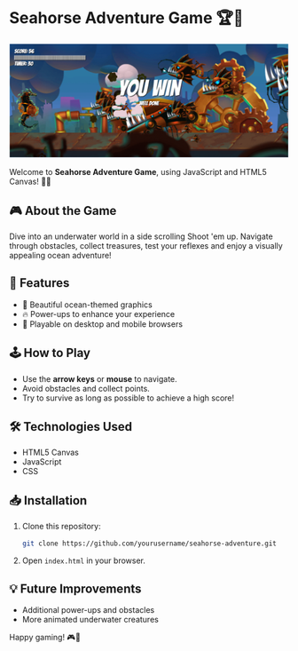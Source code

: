 # Seahorse Adventure Game 🏆🌊

![Seahorse Adventure](image_2025-02-27_142623125.png)

Welcome to **Seahorse Adventure Game**, using JavaScript and HTML5 Canvas! 🐠🌊

## 🎮 About the Game
Dive into an underwater world in a side scrolling Shoot 'em up. Navigate through obstacles, collect treasures, test your reflexes and enjoy a visually appealing ocean adventure!

## 🚀 Features
- 🎨 Beautiful ocean-themed graphics
- 🔥 Power-ups to enhance your experience
- 📱 Playable on desktop and mobile browsers

## 🕹️ How to Play
- Use the **arrow keys** or **mouse** to navigate.
- Avoid obstacles and collect points.
- Try to survive as long as possible to achieve a high score!

## 🛠️ Technologies Used
- HTML5 Canvas
- JavaScript
- CSS

## 📥 Installation
1. Clone this repository:
   ```sh
   git clone https://github.com/yourusername/seahorse-adventure.git
   ```
2. Open `index.html` in your browser.

## 💡 Future Improvements
- Additional power-ups and obstacles
- More animated underwater creatures

Happy gaming! 🎮🐠

